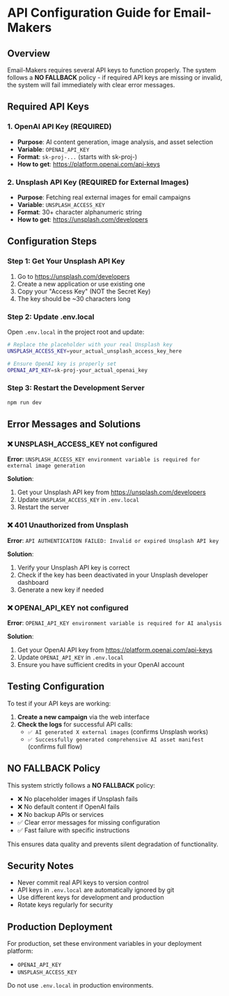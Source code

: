 # API Configuration Guide for Email-Makers

## Overview

Email-Makers requires several API keys to function properly. The system follows a **NO FALLBACK** policy - if required API keys are missing or invalid, the system will fail immediately with clear error messages.

## Required API Keys

### 1. OpenAI API Key (REQUIRED)
- **Purpose**: AI content generation, image analysis, and asset selection
- **Variable**: `OPENAI_API_KEY`
- **Format**: `sk-proj-...` (starts with sk-proj-)
- **How to get**: https://platform.openai.com/api-keys

### 2. Unsplash API Key (REQUIRED for External Images)
- **Purpose**: Fetching real external images for email campaigns
- **Variable**: `UNSPLASH_ACCESS_KEY`
- **Format**: 30+ character alphanumeric string
- **How to get**: https://unsplash.com/developers

## Configuration Steps

### Step 1: Get Your Unsplash API Key

1. Go to https://unsplash.com/developers
2. Create a new application or use existing one
3. Copy your "Access Key" (NOT the Secret Key)
4. The key should be ~30 characters long

### Step 2: Update .env.local

Open `.env.local` in the project root and update:

```bash
# Replace the placeholder with your real Unsplash key
UNSPLASH_ACCESS_KEY=your_actual_unsplash_access_key_here

# Ensure OpenAI key is properly set
OPENAI_API_KEY=sk-proj-your_actual_openai_key
```

### Step 3: Restart the Development Server

```bash
npm run dev
```

## Error Messages and Solutions

### ❌ UNSPLASH_ACCESS_KEY not configured
**Error**: `UNSPLASH_ACCESS_KEY environment variable is required for external image generation`

**Solution**: 
1. Get your Unsplash API key from https://unsplash.com/developers
2. Update `UNSPLASH_ACCESS_KEY` in `.env.local`
3. Restart the server

### ❌ 401 Unauthorized from Unsplash
**Error**: `API AUTHENTICATION FAILED: Invalid or expired Unsplash API key`

**Solution**:
1. Verify your Unsplash API key is correct
2. Check if the key has been deactivated in your Unsplash developer dashboard
3. Generate a new key if needed

### ❌ OPENAI_API_KEY not configured
**Error**: `OPENAI_API_KEY environment variable is required for AI analysis`

**Solution**:
1. Get your OpenAI API key from https://platform.openai.com/api-keys
2. Update `OPENAI_API_KEY` in `.env.local`
3. Ensure you have sufficient credits in your OpenAI account

## Testing Configuration

To test if your API keys are working:

1. **Create a new campaign** via the web interface
2. **Check the logs** for successful API calls:
   - `✅ AI generated X external images` (confirms Unsplash works)
   - `✅ Successfully generated comprehensive AI asset manifest` (confirms full flow)

## NO FALLBACK Policy

This system strictly follows a **NO FALLBACK** policy:

- ❌ No placeholder images if Unsplash fails
- ❌ No default content if OpenAI fails  
- ❌ No backup APIs or services
- ✅ Clear error messages for missing configuration
- ✅ Fast failure with specific instructions

This ensures data quality and prevents silent degradation of functionality.

## Security Notes

- Never commit real API keys to version control
- API keys in `.env.local` are automatically ignored by git
- Use different keys for development and production
- Rotate keys regularly for security

## Production Deployment

For production, set these environment variables in your deployment platform:
- `OPENAI_API_KEY`
- `UNSPLASH_ACCESS_KEY`

Do not use `.env.local` in production environments. 